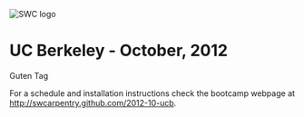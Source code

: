 ![SWC logo](http://software-carpentry.org/software-carpentry-logo-285x58.png "SWC logo")

# UC Berkeley - October, 2012

Guten Tag


For a schedule and installation instructions check the bootcamp webpage
at http://swcarpentry.github.com/2012-10-ucb.
